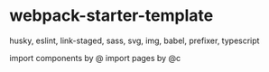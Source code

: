 # webpack-starter-template

husky, eslint, link-staged, sass, svg, img, babel, prefixer, typescript

import components by @
import pages by @c
